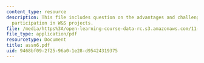 ```yaml
---
content_type: resource
description: This file includes question on the advantages and challenges of community
  participation in W&S projects.
file: /media/https%3A/open-learning-course-data-rc.s3.amazonaws.com/11-479-water-and-sanitation-infrastructure-planning-in-developing-countries-spring-2005/9468bf092f2596a01e28d95424319375_assn6.pdf
file_type: application/pdf
resourcetype: Document
title: assn6.pdf
uid: 9468bf09-2f25-96a0-1e28-d95424319375
---
```

